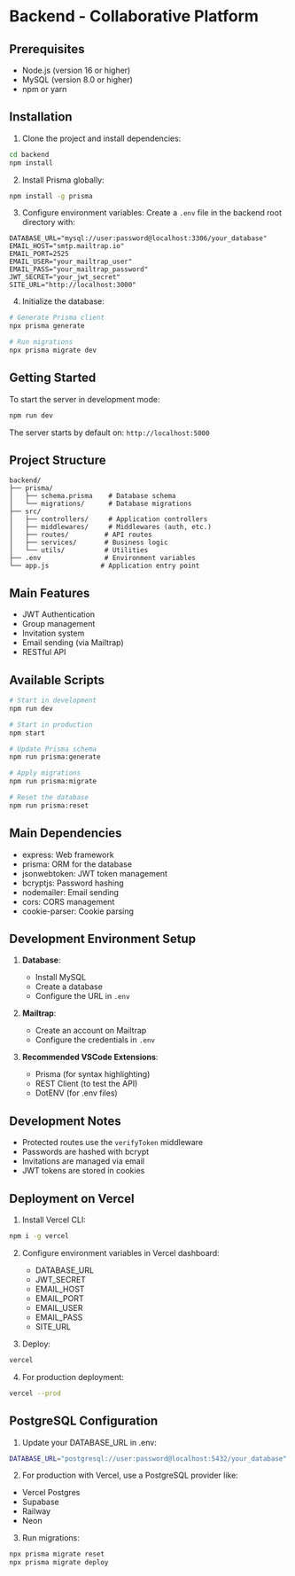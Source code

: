 # Backend - Collaborative Platform

## Prerequisites

- Node.js (version 16 or higher)
- MySQL (version 8.0 or higher)
- npm or yarn

## Installation

1. Clone the project and install dependencies:

```bash
cd backend
npm install
```

2. Install Prisma globally:

```bash
npm install -g prisma
```

3. Configure environment variables:
   Create a `.env` file in the backend root directory with:

```env
DATABASE_URL="mysql://user:password@localhost:3306/your_database"
EMAIL_HOST="smtp.mailtrap.io"
EMAIL_PORT=2525
EMAIL_USER="your_mailtrap_user"
EMAIL_PASS="your_mailtrap_password"
JWT_SECRET="your_jwt_secret"
SITE_URL="http://localhost:3000"
```

4. Initialize the database:

```bash
# Generate Prisma client
npx prisma generate

# Run migrations
npx prisma migrate dev
```

## Getting Started

To start the server in development mode:

```bash
npm run dev
```

The server starts by default on: `http://localhost:5000`

## Project Structure

```
backend/
├── prisma/
│   ├── schema.prisma    # Database schema
│   └── migrations/      # Database migrations
├── src/
│   ├── controllers/     # Application controllers
│   ├── middlewares/     # Middlewares (auth, etc.)
│   ├── routes/         # API routes
│   ├── services/       # Business logic
│   └── utils/          # Utilities
├── .env                # Environment variables
└── app.js             # Application entry point
```

## Main Features

- JWT Authentication
- Group management
- Invitation system
- Email sending (via Mailtrap)
- RESTful API

## Available Scripts

```bash
# Start in development
npm run dev

# Start in production
npm start

# Update Prisma schema
npm run prisma:generate

# Apply migrations
npm run prisma:migrate

# Reset the database
npm run prisma:reset
```

## Main Dependencies

- express: Web framework
- prisma: ORM for the database
- jsonwebtoken: JWT token management
- bcryptjs: Password hashing
- nodemailer: Email sending
- cors: CORS management
- cookie-parser: Cookie parsing

## Development Environment Setup

1. **Database**:

   - Install MySQL
   - Create a database
   - Configure the URL in `.env`

2. **Mailtrap**:

   - Create an account on Mailtrap
   - Configure the credentials in `.env`

3. **Recommended VSCode Extensions**:
   - Prisma (for syntax highlighting)
   - REST Client (to test the API)
   - DotENV (for .env files)

## Development Notes

- Protected routes use the `verifyToken` middleware
- Passwords are hashed with bcrypt
- Invitations are managed via email
- JWT tokens are stored in cookies

## Deployment on Vercel

1. Install Vercel CLI:

```bash
npm i -g vercel
```

2. Configure environment variables in Vercel dashboard:

   - DATABASE_URL
   - JWT_SECRET
   - EMAIL_HOST
   - EMAIL_PORT
   - EMAIL_USER
   - EMAIL_PASS
   - SITE_URL

3. Deploy:

```bash
vercel
```

4. For production deployment:

```bash
vercel --prod
```

## PostgreSQL Configuration

1. Update your DATABASE_URL in .env:

```bash
DATABASE_URL="postgresql://user:password@localhost:5432/your_database"
```

2. For production with Vercel, use a PostgreSQL provider like:

- Vercel Postgres
- Supabase
- Railway
- Neon

3. Run migrations:

```bash
npx prisma migrate reset
npx prisma migrate deploy
```
